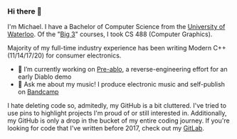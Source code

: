 ### Hi there 👋

I'm Michael. I have a Bachelor of Computer Science from the [University of Waterloo]. Of the "[Big 3]" courses, I took CS 488 (Computer Graphics).

Majority of my full-time industry experience has been writing Modern C++ (11/14/17/20) for consumer electronics.

- 🔭 I’m currently working on [Pre-ablo], a reverse-engineering effort for an early Diablo demo
- 💬 Ask me about my music! I produce electronic music and self-publish on [Bandcamp]

I hate deleting code so, admitedly, my GitHub is a bit cluttered. I've tried to use pins to highlight projects I'm proud of or still interested in. Additionally, my GitHub is only a drop in the bucket of my entire coding journey. If you're looking for code that I've written before 2017, check out my [GitLab].

[University of Waterloo]: https://uwaterloo.ca/
[Big 3]: https://www.quora.com/What-are-the-most-challenging-courses-at-the-University-of-Waterloo-for-a-computer-science-major
[Pre-ablo]: https://github.com/footballhead/pre-ablo
[Bandcamp]: https://michaelhitchens.bandcamp.com
[GitLab]: http://moralbacteria.gitlab.io/

<!--
**footballhead/footballhead** is a ✨ _special_ ✨ repository because its `README.md` (this file) appears on your GitHub profile.

Here are some ideas to get you started:

- 🌱 I’m currently learning ...
- 👯 I’m looking to collaborate on ...
- 🤔 I’m looking for help with ...
- 📫 How to reach me: ...
- 😄 Pronouns: ...
- ⚡ Fun fact: ...
-->

